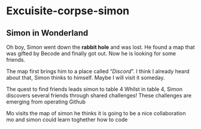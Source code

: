 # Excuisite-corpse-simon
## Simon in Wonderland
Oh boy, Simon went down the **rabbit hole** and was lost.
He found a map that was gifted by Becode and finally got out.
Now he is looking for some friends.

The map first brings him to a place called “_Discord_”.
I think I already heard about that, Simon thinks to himself.
Maybe I will visit it someday.


The quest to find friends leads simon to table 4
Whilst in table 4, Simon discovers several friends through shared challenges!
These challenges are emerging from operating Github

Mo visits the map of simon
he thinks it is going to be a nice collaboration 
mo and simon could learn toghether how to code 



